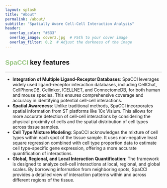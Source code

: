 ```yaml
---
layout: splash
title: "About"
permalink: /about/
subtitle: "Spatially Aware Cell-Cell Interaction Analysis"
header:
  overlay_color: "#333"
  overlay_image: cover2.jpg  # Path to your cover image
  overlay_filter: 0.2  # Adjust the darkness of the image
---
```



## <span style="font-family: 'ABeeZee', sans-serif; color: #94C47D;">SpaCCI</span> key features
---
- **Integration of Multiple Ligand-Receptor Databases**: SpaCCI leverages widely used ligand-receptor interaction databases, including CellChat, CellPhoneDB, Cellinker, ICELLNET, and ConnectomeDB, for both human and mouse species. This ensures comprehensive coverage and accuracy in identifying potential cell-cell interactions.
- **Spatial Awareness**: Unlike traditional methods, SpaCCI incorporates spatial information from ST platforms like 10x Visium. This allows for more accurate detection of cell-cell interactions by considering the physical proximity of cells and the spatial distribution of cell types across tissue samples.
- **Cell Type Mixture Modeling**: SpaCCI acknowledges the mixture of cell types within each spot of the tissue sample. It uses non-negative least square regression combined with cell type proportion data to estimate cell type-specific gene expression, offering a more accurate quantification of interactions.
- **Global, Regional, and Local Interaction Quantification**: The framework is designed to analyze cell-cell interactions at local, regional, and global scales. By borrowing information from neighboring spots, SpaCCI provides a detailed view of interaction patterns within and across different regions of the tissue.

